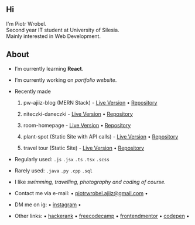 <h2>Hi </h2>
<p>I'm Piotr Wrobel.<br />
Second year IT student at University of Silesia.<br />
Mainly interested in Web Development.</p>

## About
* I’m currently learning **React**.
* I’m currently working on *portfolio website*.
* Recently made

  1. pw-ajiiz-blog (MERN Stack) - [Live Version](https://pw-ajiiz-blog.netlify.app/) • [Repository](https://github.com/ajiiz/pw-ajiiz-blog)
  
  2. niteczki-daneczki - [Live Version](https://niteczki-daneczki.netlify.app/) • [Repository](https://github.com/ajiiz/niteczki-daneczki-website)

  3. room-homepage - [Live Version](https://room-home-ajiiz.netlify.app/home) • [Repository](https://github.com/ajiiz/room-homepage-react)
  
  4. plant-spot (Static Site with API calls) - [Live Version](https://plantspot.netlify.app/) • [Repository](https://github.com/ajiiz/plants-react-app) 
  
  5. travel tour (Static Site) - [Live Version](https://travel-tour-website.netlify.app/) • [Repository](https://github.com/ajiiz/travel-tour-website)

* Regularly used: `.js` `.jsx` `.ts` `.tsx` `.scss` 
* Rarely used: `.java` `.py` `.cpp` `.sql`
* I like *swimming, travelling, photography and coding of course.*
* Contact me via e-mail: • piotrwrobel.ajiiz@gmail.com •
* DM me on ig: • <a href="https://www.instagram.com/pvvrbl/">instagram</a> •
* Other links: • <a href="https://www.hackerrank.com/ajiiz"> hackerank</a> • <a href="https://www.freecodecamp.org/ajiiz">freecodecamp</a> • <a href="https://www.frontendmentor.io/profile/ajiiz">frontendmentor</a> • <a href="https://codepen.io/ajiiz/pens/public">codepen</a> •
